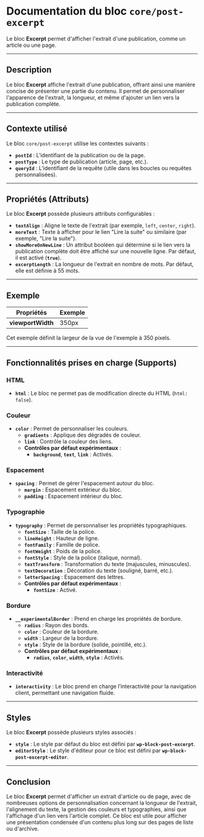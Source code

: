 # Documentation du bloc `core/post-excerpt`

Le bloc **Excerpt** permet d'afficher l'extrait d'une publication, comme un article ou une page.

---

## Description

Le bloc **Excerpt** affiche l'extrait d'une publication, offrant ainsi une manière concise de présenter une partie du contenu. Il permet de personnaliser l'apparence de l'extrait, la longueur, et même d'ajouter un lien vers la publication complète.

---

## Contexte utilisé

Le bloc `core/post-excerpt` utilise les contextes suivants :
- **`postId`** : L’identifiant de la publication ou de la page.
- **`postType`** : Le type de publication (article, page, etc.).
- **`queryId`** : L’identifiant de la requête (utile dans les boucles ou requêtes personnalisées).

---

## Propriétés (Attributs)

Le bloc **Excerpt** possède plusieurs attributs configurables :

- **`textAlign`** : Aligne le texte de l'extrait (par exemple, `left`, `center`, `right`).
- **`moreText`** : Texte à afficher pour le lien "Lire la suite" ou similaire (par exemple, "Lire la suite").
- **`showMoreOnNewLine`** : Un attribut booléen qui détermine si le lien vers la publication complète doit être affiché sur une nouvelle ligne. Par défaut, il est activé (**`true`**).
- **`excerptLength`** : La longueur de l'extrait en nombre de mots. Par défaut, elle est définie à 55 mots.

---

## Exemple

| **Propriétés**         | **Exemple**       |
|------------------------|-------------------|
| **viewportWidth**       | 350px             |

Cet exemple définit la largeur de la vue de l'exemple à 350 pixels.

---

## Fonctionnalités prises en charge (Supports)

### **HTML**
- **`html`** : Le bloc ne permet pas de modification directe du HTML (`html: false`).

### **Couleur**
- **`color`** : Permet de personnaliser les couleurs.
  - **`gradients`** : Applique des dégradés de couleur.
  - **`link`** : Contrôle la couleur des liens.
  - **Contrôles par défaut expérimentaux** :
    - **`background`**, **`text`**, **`link`** : Activés.

### **Espacement**
- **`spacing`** : Permet de gérer l'espacement autour du bloc.
  - **`margin`** : Espacement extérieur du bloc.
  - **`padding`** : Espacement intérieur du bloc.

### **Typographie**
- **`typography`** : Permet de personnaliser les propriétés typographiques.
  - **`fontSize`** : Taille de la police.
  - **`lineHeight`** : Hauteur de ligne.
  - **`fontFamily`** : Famille de police.
  - **`fontWeight`** : Poids de la police.
  - **`fontStyle`** : Style de la police (italique, normal).
  - **`textTransform`** : Transformation du texte (majuscules, minuscules).
  - **`textDecoration`** : Décoration du texte (souligné, barré, etc.).
  - **`letterSpacing`** : Espacement des lettres.
  - **Contrôles par défaut expérimentaux** :
    - **`fontSize`** : Activé.

### **Bordure**
- **`__experimentalBorder`** : Prend en charge les propriétés de bordure.
  - **`radius`** : Rayon des bords.
  - **`color`** : Couleur de la bordure.
  - **`width`** : Largeur de la bordure.
  - **`style`** : Style de la bordure (solide, pointillé, etc.).
  - **Contrôles par défaut expérimentaux** :
    - **`radius`**, **`color`**, **`width`**, **`style`** : Activés.

### **Interactivité**
- **`interactivity`** : Le bloc prend en charge l’interactivité pour la navigation client, permettant une navigation fluide.

---

## Styles

Le bloc **Excerpt** possède plusieurs styles associés :

- **`style`** : Le style par défaut du bloc est défini par **`wp-block-post-excerpt`**.
- **`editorStyle`** : Le style d'éditeur pour ce bloc est défini par **`wp-block-post-excerpt-editor`**.

---

## Conclusion

Le bloc **Excerpt** permet d'afficher un extrait d'article ou de page, avec de nombreuses options de personnalisation concernant la longueur de l'extrait, l'alignement du texte, la gestion des couleurs et typographies, ainsi que l'affichage d'un lien vers l'article complet. Ce bloc est utile pour afficher une présentation condensée d'un contenu plus long sur des pages de liste ou d'archive.
